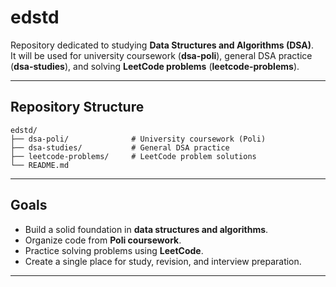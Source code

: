 # edstd

Repository dedicated to studying **Data Structures and Algorithms (DSA)**.  
It will be used for university coursework (**dsa-poli**), general DSA practice (**dsa-studies**), and solving **LeetCode problems** (**leetcode-problems**).

---

## Repository Structure

```
edstd/
├── dsa-poli/              # University coursework (Poli)
├── dsa-studies/           # General DSA practice
├── leetcode-problems/     # LeetCode problem solutions
└── README.md
```

---

##  Goals

- Build a solid foundation in **data structures and algorithms**.  
- Organize code from **Poli coursework**.  
- Practice solving problems using **LeetCode**.  
- Create a single place for study, revision, and interview preparation.  

---
